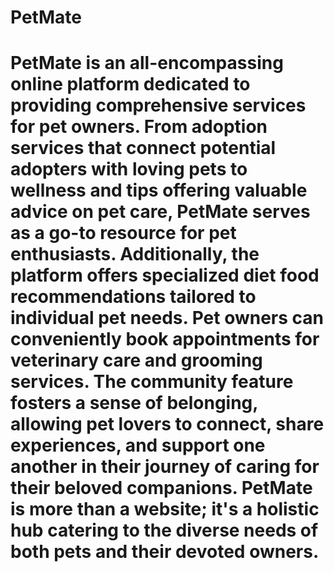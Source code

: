# PetMate
# PetMate is an all-encompassing online platform dedicated to providing comprehensive services for pet owners. From adoption services that connect potential adopters with loving pets to wellness and tips offering valuable advice on pet care, PetMate serves as a go-to resource for pet enthusiasts. Additionally, the platform offers specialized diet food recommendations tailored to individual pet needs. Pet owners can conveniently book appointments for veterinary care and grooming services. The community feature fosters a sense of belonging, allowing pet lovers to connect, share experiences, and support one another in their journey of caring for their beloved companions. PetMate is more than a website; it's a holistic hub catering to the diverse needs of both pets and their devoted owners.
